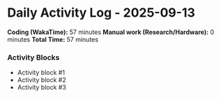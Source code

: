 # Daily Activity Log - 2025-09-13

**Coding (WakaTime):** 57 minutes
**Manual work (Research/Hardware):** 0 minutes
**Total Time:** 57 minutes

### Activity Blocks
- Activity block #1
- Activity block #2
- Activity block #3
